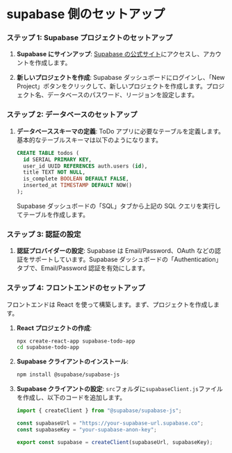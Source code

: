 # supabase 側のセットアップ

### ステップ 1: Supabase プロジェクトのセットアップ

1. **Supabase にサインアップ**:
   [Supabase の公式サイト](https://supabase.io/)にアクセスし、アカウントを作成します。

2. **新しいプロジェクトを作成**:
   Supabase ダッシュボードにログインし、「New Project」ボタンをクリックして、新しいプロジェクトを作成します。プロジェクト名、データベースのパスワード、リージョンを設定します。

### ステップ 2: データベースのセットアップ

1. **データベーススキーマの定義**:
   ToDo アプリに必要なテーブルを定義します。基本的なテーブルスキーマは以下のようになります。

   ```sql
   CREATE TABLE todos (
     id SERIAL PRIMARY KEY,
     user_id UUID REFERENCES auth.users (id),
     title TEXT NOT NULL,
     is_complete BOOLEAN DEFAULT FALSE,
     inserted_at TIMESTAMP DEFAULT NOW()
   );
   ```

   Supabase ダッシュボードの「SQL」タブから上記の SQL クエリを実行してテーブルを作成します。

### ステップ 3: 認証の設定

1. **認証プロバイダーの設定**:
   Supabase は Email/Password、OAuth などの認証をサポートしています。Supabase ダッシュボードの「Authentication」タブで、Email/Password 認証を有効にします。

### ステップ 4: フロントエンドのセットアップ

フロントエンドは React を使って構築します。まず、プロジェクトを作成します。

1. **React プロジェクトの作成**:

   ```bash
   npx create-react-app supabase-todo-app
   cd supabase-todo-app
   ```

2. **Supabase クライアントのインストール**:

   ```bash
   npm install @supabase/supabase-js
   ```

3. **Supabase クライアントの設定**:
   `src`フォルダに`supabaseClient.js`ファイルを作成し、以下のコードを追加します。

   ```javascript
   import { createClient } from "@supabase/supabase-js";

   const supabaseUrl = "https://your-supabase-url.supabase.co";
   const supabaseKey = "your-supabase-anon-key";

   export const supabase = createClient(supabaseUrl, supabaseKey);
   ```
